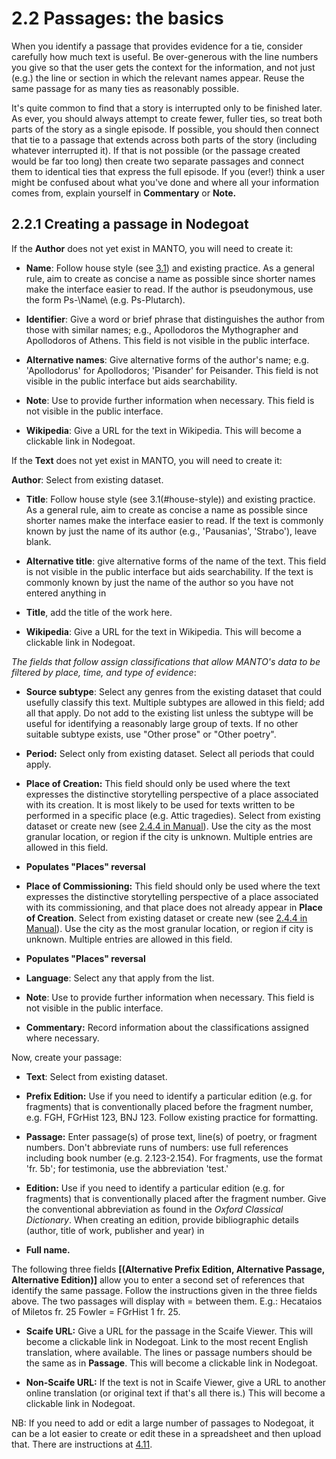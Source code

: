 
# 2.2 Passages: the basics 

When you identify a passage that provides evidence for a tie, consider
carefully how much text is useful. Be over-generous with the line
numbers you give so that the user gets the context for the information,
and not just (e.g.) the line or section in which the relevant names
appear. Reuse the same passage for as many ties as reasonably possible.

It's quite common to find that a story is interrupted only to be
finished later. As ever, you should always attempt to create fewer,
fuller ties, so treat both parts of the story as a single episode. If
possible, you should then connect that tie to a passage that extends
across both parts of the story (including whatever interrupted it). If
that is not possible (or the passage created would be far too long) then
create two separate passages and connect them to identical ties that
express the full episode. If you (ever!) think a user might be confused
about what you've done and where all your information comes from,
explain yourself in **Commentary** or
**Note.**

## 2.2.1 Creating a passage in Nodegoat 

If the **Author** does not yet exist in MANTO, you will
need to create it:

* **Name**: Follow house style (see [3.1](3_style_guide.md/#31-house-style)) and existing practice. As a general
 rule, aim to create as concise a name as possible since shorter names
 make the interface easier to read. If the author is pseudonymous, use
 the form Ps-\Name\ (e.g. Ps-Plutarch).

* **Identifier**: Give a word or brief phrase that
 distinguishes the author from those with similar names; e.g.,
 Apollodoros the Mythographer and Apollodoros of Athens. This field is
 not visible in the public interface.

* **Alternative names**: Give alternative forms of the
 author's name; e.g. 'Apollodorus' for Apollodoros; 'Pisander' for
 Peisander. This field is not visible in the public interface but aids
 searchability.

* **Note**: Use to provide further information when
 necessary. This field is not visible in the public interface.

* **Wikipedia**: Give a URL for the text in Wikipedia.
 This will become a clickable link in Nodegoat.

If the **Text** does not yet exist in MANTO, you will need
to create it:

**Author**: Select from existing dataset.

* **Title**: Follow house style (see
3.1(#house-style)) and existing practice. As a general
rule, aim to create as concise a name as possible since shorter names
make the interface easier to read. If the text is commonly known by
just the name of its author (e.g., 'Pausanias', 'Strabo'), leave
blank.

* **Alternative title**: give alternative forms of the
name of the text. This field is not visible in the public interface
but aids searchability. If the text is commonly known by just the name
of the author so you have not entered anything in
* **Title**, add the title of the work here.

* **Wikipedia**: Give a URL for the text in Wikipedia.
This will become a clickable link in Nodegoat.

*The fields that follow assign classifications that allow MANTO's data
to be filtered by place, time, and type of evidence*:

* **Source subtype**: Select any genres from the existing
dataset that could usefully classify this text. Multiple subtypes are
allowed in this field; add all that apply. Do not add to the existing
list unless the subtype will be useful for identifying a reasonably
large group of texts. If no other suitable subtype exists, use "Other
prose" or "Other poetry".

* **Period:** Select only from existing dataset. Select
all periods that could apply.

* **Place of Creation:** This field should only be used
where the text expresses the distinctive storytelling perspective of a
place associated with its creation. It is most likely to be used for
texts written to be performed in a specific place (e.g. Attic
tragedies). Select from existing dataset or create new (see [2.4.4 in Manual](2_practices.md/#244-creating-places-and-landmarks)).
Use the city as the most granular location, or region if the city is
unknown. Multiple entries are allowed in this field.

* **Populates "Places" reversal**

* **Place of Commissioning:** This field should only be
used where the text expresses the distinctive storytelling perspective
of a place associated with its commissioning, and that place does not
already appear in **Place of Creation**. Select from
existing dataset or create new (see [2.4.4 in Manual](2_practices.md/#244-creating-places-and-landmarks)).
Use the city as the most granular location, or region if city is
unknown. Multiple entries are allowed in this field.

* **Populates "Places" reversal**

* **Language**: Select any that apply from the list.

* **Note**: Use to provide further information when
necessary. This field is not visible in the public interface.

* **Commentary:** Record information about the
classifications assigned where necessary.

Now, create your passage:

* **Text**: Select from existing dataset.

* **Prefix Edition:** Use if you need to identify a
particular edition (e.g. for fragments) that is conventionally placed
before the fragment number, e.g. FGH, FGrHist 123, BNJ 123. Follow
existing practice for formatting.

* **Passage:** Enter passage(s) of prose text, line(s) of
poetry, or fragment numbers. Don't abbreviate runs of numbers: use
full references including book number (e.g. 2.123-2.154). For
fragments, use the format 'fr. 5b'; for testimonia, use the
abbreviation 'test.'

* **Edition:** Use if you need to identify a particular
edition (e.g. for fragments) that is conventionally placed after the
fragment number. Give the conventional abbreviation as found in the
*Oxford Classical Dictionary*. When creating an edition, provide
bibliographic details (author, title of work, publisher and year) in
* **Full name.**

The following three fields **[(Alternative Prefix Edition, Alternative
Passage, Alternative Edition)]** allow you to enter a
second set of references that identify the same passage. Follow the
instructions given in the three fields above. The two passages will
display with = between them. E.g.: Hecataios of Miletos fr. 25 Fowler
= FGrHist 1 fr. 25.

* **Scaife URL:** Give a URL for the passage in the Scaife
Viewer. This will become a clickable link in Nodegoat. Link to the
most recent English translation, where available. The lines or passage
numbers should be the same as in **Passage**. This will
become a clickable link in Nodegoat.

* **Non-Scaife URL:** If the text is not in Scaife Viewer,
give a URL to another online translation (or original text if that's
all there is.) This will become a clickable link in Nodegoat.

NB: If you need to add or edit a large number of passages to Nodegoat,
it can be a lot easier to create or edit these in a spreadsheet and
then upload that. There are instructions at
[4.11](4_issues.md/#411-uploading-data-using-a-spreadsheet).
